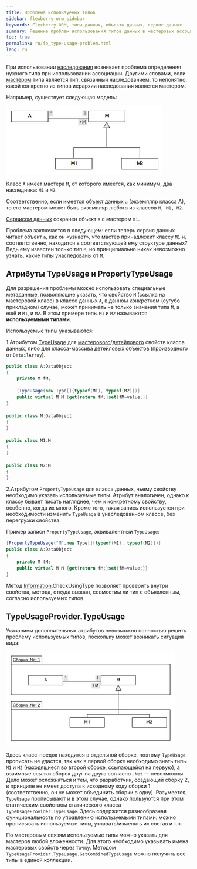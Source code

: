 ```yaml
---
title: Проблема используемых типов
sidebar: flexberry-orm_sidebar
keywords: Flexberry ORM, типы данных, объекты данных, сервис данных
summary: Решение проблем использования типов данных в мастеровых ассоциациях с иерархией
toc: true
permalink: ru/fo_type-usage-problem.html
lang: ru
---
```


При использовании [наследования](fo_inheritance.html)  возникает проблема определения нужного типа при использовании ассоциации. Другими словами, если [мастером](fd_master-association.html) типа является тип, связанный наследованием, то непонятно, какой конкретно из типов иерархии наследования является мастером.

Например, существует следующая модель:

![](/images/pages/products/flexberry-orm/data-types/primer2.jpg)

Класс `А` имеет мастера `М`, от которого имеется, как минимум, два наследника: `M1` и `M2`.

Соответственно, если имеется [объект данных](fo_data-object.html) `a` (экземпляр класса A), то его мастером может быть экземпляр любого из классов `M, M1, M2`.

[Сервисом данных](fo_sql-data-service.html) сохранен объект `a` с мастером `m1`.

Проблема заключается в следующем: если теперь сервис данных читает объект `а`, как он «узнает», что мастер принадлежит классу `M1` и, соответственно, находится в соответствующей ему структуре данных? Ведь ему известен только тип `M`, но принципиально никак невозможно узнать, какие типы [унаследованы](fo_inheritance.html) от `M`.

## Атрибуты TypeUsage и PropertyTypeUsage

Для разрешения проблемы можно использовать специальные метаданные, позволяющие указать, что свойство `M` (ссылка на мастеровой класс) в классе данных `A`, в данном конкретном (сугубо прикладном) случае, может принимать не только значения типа `M`, а ещё и `M1`, и `M2`. В этом примере типы `M1` и `M2` называются __используемыми типами__.

Используемые типы указываются:

1.Атрибутом [TypeUsage](fo_type-usage.html) для [мастерового](fd_master-association.html)/[детейлового](fo_detail-associations-properties.html) свойств класса данных, либо для класса-массива детейловых объектов (производного от `DetailArray`).

```csharp
public class A:DataObject
{
	private M fM;
	
	[TypeUsage(new Type[]{typeof(M1), typeof(M2)})]
	public virtual M M {get{return fM;}set{fM=value;}}
}

public class M:DataObject
{
}

public class M1:M
{
}

public class M2:M
{
}
```

2.Атрибутом `PropertyTypeUsage` для класса данных, чьему свойству необходимо указать используемые типы. Атрибут аналогичен, однако к классу бывает писать нагляднее, чем к конкретному свойству, особенно, когда их много. Кроме того, такая запись используется при необходимости изменить `TypeUsage` в унаследованном классе, без перегрузки свойства.

Пример записи `PropertyTypeUsage`, эквивалентный `TypeUsage`:

```csharp
[PropertyTypeUsage("M",new Type[]{typeof(M1), typeof(M2)})]
public class A:DataObject
{
	private M fM;		
	public virtual M M {get{return fM;}set{fM=value;}}
}
```

Метод [Information](fo_methods-class-information.html).CheckUsingType позволяет проверить внутри свойства, метода, откуда вызван, совместим ли тип с объявленным, согласно используемых типов.

## TypeUsageProvider.TypeUsage

Указанием дополнительных атрибутов невозможно полностью решить проблему используемых типов, поскольку может возникать ситуация вида:

![](/images/pages/products/flexberry-orm/data-types/primer-3.jpg)

Здесь класс-предок находится в отдельной сборке, поэтому `TypeUsage` прописать не удастся, так как в первой сборке необходимо знать типы `M1` и `M2` (находящиеся во второй сборке, ссылающейся на первую), а взаимные ссылки сборок друг на друга согласно `.Net` — невозможны. Дело может осложняться и тем, что разработчик, создающий сборку 2, в принципе не имеет доступа к исходному коду сборки 1 (соответственно, он не может объединить сборки в одну). Разумеется, `TypeUsage` прописывают и в этом случае, однако пользуются при этом статическим свойством статического класса `TypeUsageProvider.TypeUsage`. Здесь содержится разнообразная функциональность по управлению используемыми типами: можно прописывать используемые типы, узнавать/изменять их состав и т.п.

По мастеровым связям используемые типы можно указать для мастеров любой вложенности. Для этого необходимо указывать имена мастеровых свойств через точку. Методом `TypeUsageProvider.TypeUsage.GetCombinedTypeUsage` можно получить все типы в единой коллекции.
